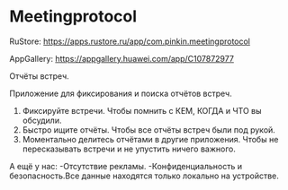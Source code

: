 # Meetingprotocol
RuStore:
https://apps.rustore.ru/app/com.pinkin.meetingprotocol

AppGallery:
https://appgallery.huawei.com/app/C107872977

Отчёты встреч.

Приложение для фиксирования и поиска отчётов встреч.

1. Фиксируйте встречи. 
Чтобы помнить с КЕМ, КОГДА и ЧТО вы обсудили.
2. Быстро ищите отчёты.
Чтобы все отчёты встреч были под рукой.
3. Моментально делитесь отчётами в другие приложения. 
Чтобы не пересказывать встречи и не упустить ничего важного.

А ещё у нас:
-Отсутствие рекламы.
-Конфиденциальность и безопасность.Все данные находятся только локально на устройстве.
